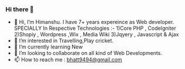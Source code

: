 ### Hi there 👋

<!--
**bhatt9494/bhatt9494** is a ✨ _special_ ✨ repository because its `README.md` (this file) appears on your GitHub profile.

Here are some ideas to get you started:

- 🔭 I’m currently working on ...
- 🌱 I’m currently learning ...
- 👯 I’m looking to collaborate on ...
- 🤔 I’m looking for help with ...
- 💬 Ask me about ...
- 📫 How to reach me: ...
- 😄 Pronouns: ...
- ⚡ Fun fact: ...
-->
- 👋 Hi, I’m Himanshu. I have 7+ years expereince as Web developer. SPECIALLY In Respective Technologies :-
  1)Core PHP , CodeIgniter
  2)Shopiy , Wordpress ,Wix , Media Wiki
  3)Jqyery , Javascript & Ajax
- 👀 I’m interested in Travelling,Play cricket.
- 🌱 I’m currently learning New
- 💞️ I’m looking to collaborate on all kind of Web Developments.
- 📫 How to reach me : bhatt9494@gmail.com
